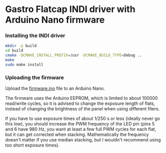 # Gastro Flatcap INDI driver with Arduino Nano firmware

### Installing the INDI driver
```sh
mkdir -p build
cd build
cmake -DCMAKE_INSTALL_PREFIX=/usr -DCMAKE_BUILD_TYPE=Debug ..
make
sudo make install
```


### Uploading the firmware

Upload the [firmware.ino](firmware/firmware.ino) file to an Arduino Nano.


The firmware uses the Arduino EEPROM, which is limited to about 100000 read/write cycles, so it is advised to change the exposure length of flats, instead of changing the brightness of the panel when using different fiters.


If you have to use exposure times of about 1/250 s or less (ideally never go this low), you should increase the PWM frequency of the LED pin (pins 5 and 6 have 980 Hz, you want at least a few full PWM cycles for each flat, but it can get corrected when stacking. Mathematically the frequency doesn't matter if you use median stacking, but I wouldn't recommend using too short exposure times).
